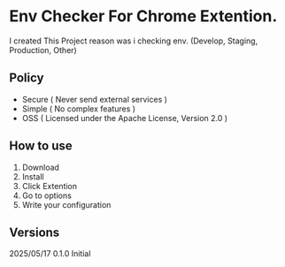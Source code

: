 # Env Checker For Chrome Extention.

I created This Project reason was i checking env. (Develop, Staging, Production, Other)

## Policy

* Secure ( Never send external services )
* Simple ( No complex features )
* OSS ( Licensed under the Apache License, Version 2.0 )

## How to use

1. Download
1. Install
1. Click Extention
1. Go to options
1. Write your configuration

## Versions

2025/05/17 0.1.0 Initial

